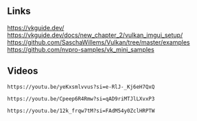 ## Links
https://vkguide.dev/
https://vkguide.dev/docs/new_chapter_2/vulkan_imgui_setup/
https://github.com/SaschaWillems/Vulkan/tree/master/examples
https://github.com/nvpro-samples/vk_mini_samples


## Videos

```vid 
https://youtu.be/yeKxsmlvvus?si=e-RlJ-_Kj6eH7QxQ 
```

```vid
https://youtu.be/Cpeep6R4Rmw?si=qAD9riMTJlLXvxP3
```

```vid
https://youtu.be/12k_frqw7tM?si=FAdM54y0ZclHRPTW
```
